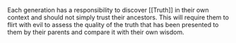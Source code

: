 Each generation has a responsibility to discover [[Truth]] in their own context and should not simply trust their ancestors. This will require them to flirt with evil to assess the quality of the truth that has been presented to them by their parents and compare it with their own wisdom.